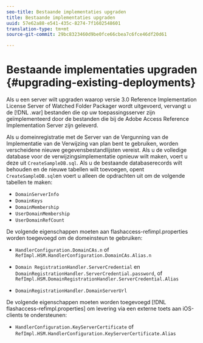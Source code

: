 ```yaml
---
seo-title: Bestaande implementaties upgraden
title: Bestaande implementaties upgraden
uuid: 57e62a88-e541-435c-8274-7f1602548601
translation-type: tm+mt
source-git-commit: 29bc8323460d9be0fce66cbea7c6fce46df20d61

---
```



# Bestaande implementaties upgraden {#upgrading-existing-deployments}

Als u een server wilt upgraden waarop versie 3.0 Reference Implementation License Server of Watched Folder Packager wordt uitgevoerd, vervangt u de [!DNL .war] bestanden die op uw toepassingsserver zijn geïmplementeerd door de bestanden die bij de Adobe Access Reference Implementation Server zijn geleverd.

Als u domeinregistratie met de Server van de Vergunning van de Implementatie van de Verwijzing van plan bent te gebruiken, worden verscheidene nieuwe gegevensbestandlijsten vereist. Als u de volledige database voor de verwijzingsimplementatie opnieuw wilt maken, voert u deze uit `CreateSampleDB.sql`. Als u de bestaande databaserecords wilt behouden en de nieuwe tabellen wilt toevoegen, opent `CreateSampleDB.sql`en voert u alleen de opdrachten uit om de volgende tabellen te maken:

* `DomainServerInfo`
* `DomainKeys`
* `DomainMembership`
* `UserDomainMembership`
* `UserDomainRefCount`

De volgende eigenschappen moeten aan flashaccess-refimpl.properties worden toegevoegd om de domeinsteun te gebruiken:

* `HandlerConfiguration.DomainCAs.n` of `RefImpl.HSM.HandlerConfiguration.DomainCAs.Alias.n`

* `Domain RegistrationHandler.ServerCredential` en `DomainRegistrationHandler.ServerCredential.password`, of `RefImpl.HSM.DomainRegistrationHandler.ServerCredential.Alias`

* `DomainRegistrationHandler.DomainServerUrl`

De volgende eigenschappen moeten worden toegevoegd [!DNL flashaccess-refimpl.properties] om levering via een externe toets aan iOS-clients te ondersteunen:

* `HandlerConfiguration.KeyServerCertificate` of `RefImpl.HSM.HandlerConfiguration.KeyServerCertificate.Alias`

